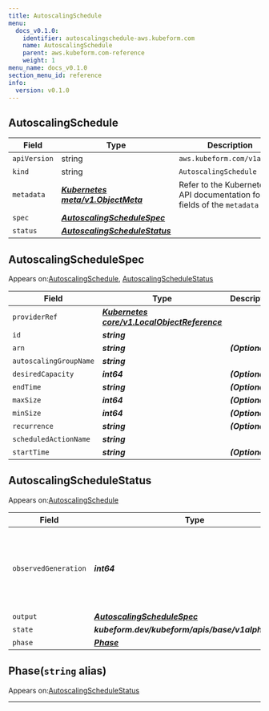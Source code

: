```yaml
---
title: AutoscalingSchedule
menu:
  docs_v0.1.0:
    identifier: autoscalingschedule-aws.kubeform.com
    name: AutoscalingSchedule
    parent: aws.kubeform.com-reference
    weight: 1
menu_name: docs_v0.1.0
section_menu_id: reference
info:
  version: v0.1.0
---
```


## AutoscalingSchedule
| Field | Type | Description |
| ------ | ----- | ----------- |
| `apiVersion` | string | `aws.kubeform.com/v1alpha1` |
|    `kind` | string | `AutoscalingSchedule` |
| `metadata` | ***[Kubernetes meta/v1.ObjectMeta](https://kubernetes.io/docs/reference/generated/kubernetes-api/v1.13/#objectmeta-v1-meta)***|Refer to the Kubernetes API documentation for the fields of the `metadata` field.|
| `spec` | ***[AutoscalingScheduleSpec](#autoscalingschedulespec)***||
| `status` | ***[AutoscalingScheduleStatus](#autoscalingschedulestatus)***||
## AutoscalingScheduleSpec

Appears on:[AutoscalingSchedule](#autoscalingschedule), [AutoscalingScheduleStatus](#autoscalingschedulestatus)

| Field | Type | Description |
| ------ | ----- | ----------- |
| `providerRef` | ***[Kubernetes core/v1.LocalObjectReference](https://kubernetes.io/docs/reference/generated/kubernetes-api/v1.13/#localobjectreference-v1-core)***||
| `id` | ***string***||
| `arn` | ***string***| ***(Optional)*** |
| `autoscalingGroupName` | ***string***||
| `desiredCapacity` | ***int64***| ***(Optional)*** |
| `endTime` | ***string***| ***(Optional)*** |
| `maxSize` | ***int64***| ***(Optional)*** |
| `minSize` | ***int64***| ***(Optional)*** |
| `recurrence` | ***string***| ***(Optional)*** |
| `scheduledActionName` | ***string***||
| `startTime` | ***string***| ***(Optional)*** |
## AutoscalingScheduleStatus

Appears on:[AutoscalingSchedule](#autoscalingschedule)

| Field | Type | Description |
| ------ | ----- | ----------- |
| `observedGeneration` | ***int64***| ***(Optional)*** Resource generation, which is updated on mutation by the API Server.|
| `output` | ***[AutoscalingScheduleSpec](#autoscalingschedulespec)***| ***(Optional)*** |
| `state` | ***kubeform.dev/kubeform/apis/base/v1alpha1.State***| ***(Optional)*** |
| `phase` | ***[Phase](#phase)***| ***(Optional)*** |
## Phase(`string` alias)

Appears on:[AutoscalingScheduleStatus](#autoscalingschedulestatus)

---
